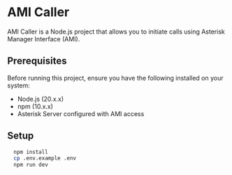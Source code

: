 # AMI Caller

AMI Caller is a Node.js project that allows you to initiate calls using Asterisk Manager Interface (AMI).

## Prerequisites

Before running this project, ensure you have the following installed on your system:

- Node.js (20.x.x)
- npm (10.x.x)
- Asterisk Server configured with AMI access

## Setup

```bash
  npm install
  cp .env.example .env
  npm run dev
```
